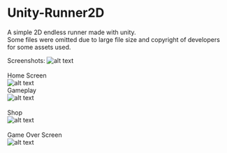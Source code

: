 # Unity-Runner2D
A simple 2D endless runner made with unity.  
Some files were omitted due to large file size and copyright of developers for some assets used.  
  
Screenshots:
![alt text](https://github.com/ue-an/Unity-Runner2D/blob/master/screenshots/runner_code.png?raw=true)
<br>  
Home Screen
<br>
![alt text](https://github.com/ue-an/Unity-Runner2D/blob/master/screenshots/runner_home.png?raw=true)
<br>
Gameplay
<br>
![alt text](https://github.com/ue-an/Unity-Runner2D/blob/master/screenshots/runner_play.png?raw=true)
<br>  
Shop
<br>
![alt text](https://github.com/ue-an/Unity-Runner2D/blob/master/screenshots/runner_shop.png?raw=true)
<br>  
Game Over Screen
<br>
![alt text](https://github.com/ue-an/Unity-Runner2D/blob/master/screenshots/runner_gameOver.png?raw=true)
